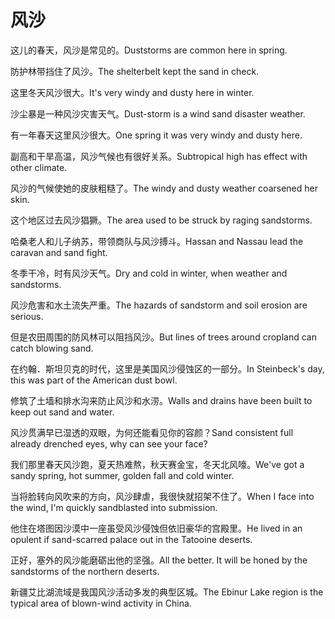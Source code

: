 # 风沙

<p><span class="chinese">这儿的春天，风沙是常见的。</span><span class="english">Duststorms are common here in spring.</span></p>

<p><span class="chinese">防护林带挡住了风沙。</span><span class="english">The shelterbelt kept the sand in check.</span></p>

<p><span class="chinese">这里冬天风沙很大。</span><span class="english">It's very windy and dusty here in winter.</span></p>

<p><span class="chinese">沙尘暴是一种风沙灾害天气。</span><span class="english">Dust-storm is a wind sand disaster weather.</span></p>

<p><span class="chinese">有一年春天这里风沙很大。</span><span class="english">One spring it was very windy and dusty here.</span></p>

<p><span class="chinese">副高和干旱高温，风沙气候也有很好关系。</span><span class="english">Subtropical high has effect with other climate.</span></p>

<p><span class="chinese">风沙的气候使她的皮肤粗糙了。</span><span class="english">The windy and dusty weather coarsened her skin.</span></p>

<p><span class="chinese">这个地区过去风沙猖獗。</span><span class="english">The area used to be struck by raging sandstorms.</span></p>

<p><span class="chinese">哈桑老人和儿子纳苏，带领商队与风沙搏斗。</span><span class="english">Hassan and Nassau lead the caravan and sand fight.</span></p>

<p><span class="chinese">冬季干冷，时有风沙天气。</span><span class="english">Dry and cold in winter, when weather and sandstorms.</span></p>

<p><span class="chinese">风沙危害和水土流失严重。</span><span class="english">The hazards of sandstorm and soil erosion are serious.</span></p>

<p><span class="chinese">但是农田周围的防风林可以阻挡风沙。</span><span class="english">But lines of trees around cropland can catch blowing sand.</span></p>

<p><span class="chinese">在约翰．斯坦贝克的时代，这里是美国风沙侵蚀区的一部分。</span><span class="english">In Steinbeck's day, this was part of the American dust bowl.</span></p>

<p><span class="chinese">修筑了土墙和排水沟来防止风沙和水涝。</span><span class="english">Walls and drains have been built to keep out sand and water.</span></p>

<p><span class="chinese">风沙贯满早已湿透的双眼，为何还能看见你的容颜？</span><span class="english">Sand consistent full already drenched eyes, why can see your face?</span></p>

<p><span class="chinese">我们那里春天风沙跑，夏天热难熬，秋天赛金宝，冬天北风嚎。</span><span class="english">We've got a sandy spring, hot summer, golden fall and cold winter.</span></p>

<p><span class="chinese">当将脸转向风吹来的方向，风沙肆虐，我很快就招架不住了。</span><span class="english">When I face into the wind, I'm quickly sandblasted into submission.</span></p>

<p><span class="chinese">他住在塔图因沙漠中一座虽受风沙侵蚀但依旧豪华的宫殿里。</span><span class="english">He lived in an opulent if sand-scarred palace out in the Tatooine deserts.</span></p>

<p><span class="chinese">正好，塞外的风沙能磨砺出他的坚强。</span><span class="english">All the better. It will be honed by the sandstorms of the northern deserts.</span></p>

<p><span class="chinese">新疆艾比湖流域是我国风沙活动多发的典型区城。</span><span class="english">The Ebinur Lake region is the typical area of blown-wind activity in China.</span></p>

